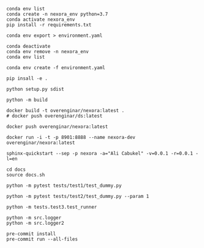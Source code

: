 ```shell
conda env list
conda create -n nexora_env python=3.7
conda activate nexora_env
pip install -r requirements.txt
````

```shell
conda env export > environment.yaml
```

```shell
conda deactivate
conda env remove -n nexora_env
conda env list
```

```shell
conda env create -f environment.yaml
```


```shell
pip insall -e .
```


```shell
python setup.py sdist
```

```shell
python -m build
```


```shell
docker build -t overenginar/nexora:latest .
# docker push overenginar/ds:latest
```

```shell
docker push overenginar/nexora:latest
```

```shell
docker run -i -t -p 8901:8888 --name nexora-dev overenginar/nexora:latest
```

```shell
sphinx-quickstart --sep -p nexora -a="Ali Cabukel" -v=0.0.1 -r=0.0.1 -l=en
```

```shell
cd docs
source docs.sh
```

```shell
python -m pytest tests/test1/test_dummy.py

python -m pytest tests/test2/test_dummy.py --param 1
```

```shell
python -m tests.test3.test_runner
```


```shell
python -m src.logger
python -m src.logger2
```


```shell
pre-commit install
pre-commit run --all-files
```
